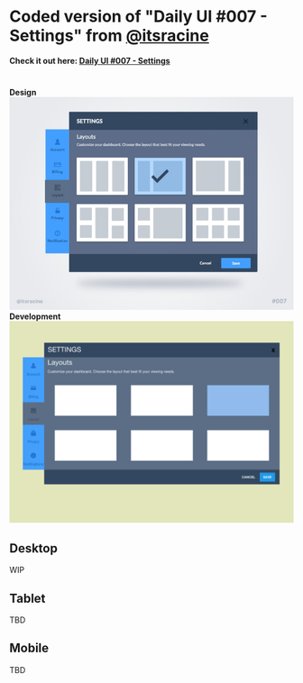 # Coded version of "Daily UI #007 - Settings" from [@itsracine](https://twitter.com/itsracine)
**Check it out here: [Daily UI #007 - Settings](https://dribbble.com/shots/2461403-Daily-UI-007-Settings)**
#
**Design**
	![Design Version](/img/design-version.jpg)
**Development**
![First Draft](/img/first-draft.png)
## Desktop
WIP
## Tablet
TBD
## Mobile
TBD

